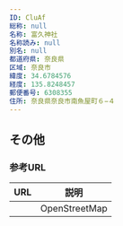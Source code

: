 ```yaml
---
ID: CluAf
総称: null
名称: 富久神社
名称読み: null
別名: null
都道府県: 奈良県
区域: 奈良市
緯度: 34.6784576
経度: 135.8248457
郵便番号: 6308355
住所: 奈良県奈良市南魚屋町６−４
---
```


## その他

### 参考URL

| URL | 説明          |
| --- | ------------- |
|     | OpenStreetMap |
